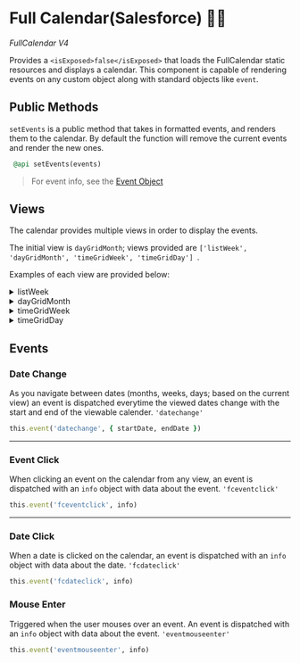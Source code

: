 # Full Calendar(Salesforce) 📅📆
*FullCalendar V4*

Provides a ```<isExposed>false</isExposed>``` that loads the FullCalendar static resources and displays a calendar. This component is capable of rendering events on any custom object along with standard objects like ```event```.

## Public Methods
```setEvents``` is a public method that takes in formatted events, and renders them to the calendar. By default the function will remove the current events and render the new ones.
```ruby
 @api setEvents(events)
```
> For event info, see the [Event Object](https://fullcalendar.io/docs/event-object)

## Views
The calendar provides multiple views in order to display the events. 

The initial view is ```dayGridMonth```; views provided are ```['listWeek', 'dayGridMonth', 'timeGridWeek', 'timeGridDay'] ```.

Examples of each view are provided below:

<details>
    <summary>
        listWeek
    </summary>
    <img src="https://user-images.githubusercontent.com/36901822/164520937-594e2119-ac57-421f-b65a-882ac9ad2cbb.png" width="550">
</details>

<details>
    <summary>
        dayGridMonth
    </summary>
    <img src="https://user-images.githubusercontent.com/36901822/164522086-c856aea6-5ea7-4659-9e51-20483b876d67.png">
</details>

<details>
    <summary>
        timeGridWeek
    </summary>
    <img src="https://user-images.githubusercontent.com/36901822/164522656-9b30e1f2-5e25-4a4c-828b-ff5166e92aaa.png">
</details>

<details>
    <summary>
        timeGridDay
    </summary>
    <img src="https://user-images.githubusercontent.com/36901822/164522888-ea92cc49-8b44-4210-b27c-4319a8885cc7.png">
</details>

## Events
### Date Change
As you navigate between dates (months, weeks, days; based on the current view) an event is dispatched everytime the viewed dates change with the start and end of the viewable calender. ```'datechange'```

```ruby 
this.event('datechange', { startDate, endDate })
```
___
### Event Click
When clicking an event on the calendar from any view, an event is dispatched with an ```info``` object with data about the event. ```'fceventclick'```

```ruby 
this.event('fceventclick', info)
```
___
### Date Click
When a date is clicked on the calendar, an event is dispatched with an ```info``` object with data about the date. ```'fcdateclick'```

```ruby 
this.event('fcdateclick', info)
```

### Mouse Enter
Triggered when the user mouses over an event. An event is dispatched with an ```info``` object with data about the event. ```'eventmouseenter'```

```ruby 
this.event('eventmouseenter', info)
```





